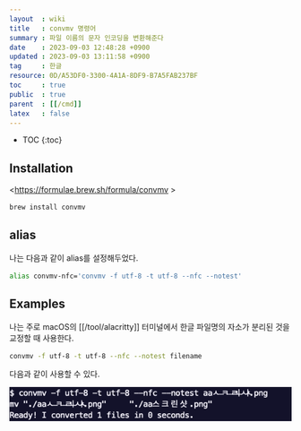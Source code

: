 ```yaml
---
layout  : wiki
title   : convmv 명령어
summary : 파일 이름의 문자 인코딩을 변환해준다
date    : 2023-09-03 12:48:28 +0900
updated : 2023-09-03 13:11:58 +0900
tag     : 한글
resource: 0D/A53DF0-3300-4A1A-8DF9-B7A5FAB237BF
toc     : true
public  : true
parent  : [[/cmd]]
latex   : false
---
```

* TOC
{:toc}

## Installation

<https://formulae.brew.sh/formula/convmv >

```bash
brew install convmv
```

## alias

나는 다음과 같이 alias를 설정해두었다.

```bash
alias convmv-nfc='convmv -f utf-8 -t utf-8 --nfc --notest'
```

## Examples

나는 주로 macOS의 [[/tool/alacritty]] 터미널에서 한글 파일명의 자소가 분리된 것을 교정할 때 사용한다.

```bash
convmv -f utf-8 -t utf-8 --nfc --notest filename
```

다음과 같이 사용할 수 있다.

![]( /resource/0D/A53DF0-3300-4A1A-8DF9-B7A5FAB237BF/notest.png )


